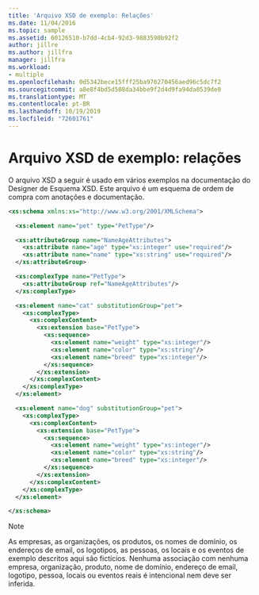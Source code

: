 ```yaml
---
title: 'Arquivo XSD de exemplo: Relações'
ms.date: 11/04/2016
ms.topic: sample
ms.assetid: 60126510-b7dd-4cb4-92d3-9883590b92f2
author: jillre
ms.author: jillfra
manager: jillfra
ms.workload:
- multiple
ms.openlocfilehash: 0d5342bece15fff25ba970270456aed96c5dc7f2
ms.sourcegitcommit: a8e8f4bd5d508da34bbe9f2d4d9fa94da0539de0
ms.translationtype: MT
ms.contentlocale: pt-BR
ms.lasthandoff: 10/19/2019
ms.locfileid: "72601761"
---
```

# <a name="sample-xsd-file-relationships"></a>Arquivo XSD de exemplo: relações

O arquivo XSD a seguir é usado em vários exemplos na documentação do Designer de Esquema XSD. Este arquivo é um esquema de ordem de compra com anotações e documentação.

```xml
<xs:schema xmlns:xs="http://www.w3.org/2001/XMLSchema">

  <xs:element name="pet" type="PetType"/>

  <xs:attributeGroup name="NameAgeAttributes">
    <xs:attribute name="age" type="xs:integer" use="required"/>
    <xs:attribute name="name" type="xs:string" use="required"/>
  </xs:attributeGroup>

  <xs:complexType name="PetType">
    <xs:attributeGroup ref="NameAgeAttributes"/>
  </xs:complexType>

  <xs:element name="cat" substitutionGroup="pet">
    <xs:complexType>
      <xs:complexContent>
        <xs:extension base="PetType">
          <xs:sequence>
            <xs:element name="weight" type="xs:integer"/>
            <xs:element name="color" type="xs:string"/>
            <xs:element name="breed" type="xs:integer"/>
          </xs:sequence>
        </xs:extension>
      </xs:complexContent>
    </xs:complexType>
  </xs:element>

  <xs:element name="dog" substitutionGroup="pet">
    <xs:complexType>
      <xs:complexContent>
        <xs:extension base="PetType">
          <xs:sequence>
            <xs:element name="weight" type="xs:integer"/>
            <xs:element name="color" type="xs:string"/>
            <xs:element name="breed" type="xs:integer"/>
          </xs:sequence>
        </xs:extension>
      </xs:complexContent>
    </xs:complexType>
  </xs:element>

</xs:schema>
```

> [!NOTE]
> As empresas, as organizações, os produtos, os nomes de domínio, os endereços de email, os logotipos, as pessoas, os locais e os eventos de exemplo descritos aqui são fictícios. Nenhuma associação com nenhuma empresa, organização, produto, nome de domínio, endereço de email, logotipo, pessoa, locais ou eventos reais é intencional nem deve ser inferida.